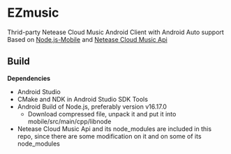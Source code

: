 # EZmusic
Thrid-party Netease Cloud Music Android Client with Android Auto support  
Based on [Node.js-Mobile](https://github.com/nodejs-mobile/nodejs-mobile) and [Netease Cloud Music Api](https://github.com/Binaryify/NeteaseCloudMusicApi)
## Build
**Dependencies**
- Android Studio
- CMake and NDK in Android Studio SDK Tools
- Android Build of Node.js, preferably version v16.17.0
  - Download compressed file, unpack it and put it into mobile/src/main/cpp/libnode
- Netease Cloud Music Api and its node_modules are included in this repo, since there are some modification on it and on some of its node_modules
